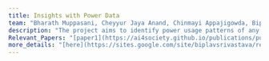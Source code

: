 ```yaml
---
title: Insights with Power Data
team: "Bharath Muppasani, Cheyyur Jaya Anand, Chinmayi Appajigowda, Biplav Srivastava, Lokesh Johri"
description: "The project aims to identify power usage patterns of any system, like buildings or factories, of interest using the harmonics data obtained from MiDAS IoT sensor. We also make power usage dataset (electricity consumption data and harmonics data) available from 8 institutions in manufacturing, education and medical institutions from the US and India "  
Relevant_Papers: "[paper1](https://ai4society.github.io/publications/publication1), [paper2](https://ai4society.github.io/publications/publication4)"
more_details: "[here](https://sites.google.com/site/biplavsrivastava/research-1/fast-slow-planning)"
---
```



